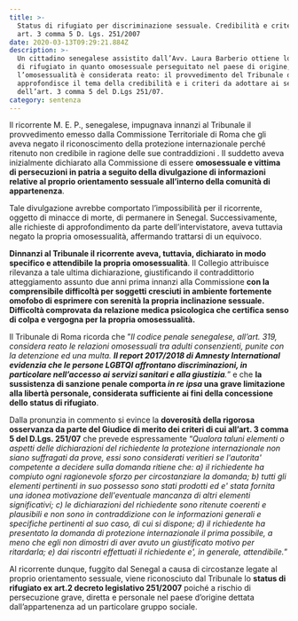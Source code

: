 ```yaml
---
title: >-
  Status di rifugiato per discriminazione sessuale. Credibilità e criteri ex
  art. 3 comma 5 D. Lgs. 251/2007
date: 2020-03-13T09:29:21.884Z
description: >-
  Un cittadino senegalese assistito dall’Avv. Laura Barberio ottiene lo status
  di rifugiato in quanto omosessuale perseguitato nel paese di origine, ove
  l’omosessualità è considerata reato: il provvedimento del Tribunale di Roma
  approfondisce il tema della credibilità e i criteri da adottare ai sensi
  dell’art. 3 comma 5 del D.Lgs 251/07.
category: sentenza
---
```

Il ricorrente M. E. P., senegalese, impugnava innanzi al Tribunale il provvedimento emesso dalla Commissione Territoriale di Roma che gli aveva negato il riconoscimento della protezione internazionale perché ritenuto non credibile in ragione delle sue contraddizioni . Il suddetto aveva inizialmente dichiarato alla Commissione di essere **omosessuale e vittima di persecuzioni in patria a seguito della divulgazione di informazioni relative al proprio orientamento sessuale all’interno della comunità di appartenenza**. 

Tale divulgazione avrebbe comportato l’impossibilità per il ricorrente, oggetto di minacce di morte, di permanere in Senegal. Successivamente, alle richieste di approfondimento da parte dell’intervistatore, aveva tuttavia negato la propria omosessualità, affermando trattarsi di un equivoco.

**Dinnanzi al Tribunale il ricorrente aveva, tuttavia, dichiarato in modo specifico e attendibile la propria omosessualità**. Il Collegio attribuisce rilevanza a tale ultima dichiarazione, giustificando il contraddittorio atteggiamento assunto due anni prima innanzi alla Commissione **con la comprensibile difficoltà per soggetti cresciuti in ambiente fortemente omofobo di esprimere con serenità la propria inclinazione sessuale. Difficoltà comprovata da relazione medica psicologica che certifica senso di colpa e vergogna per la propria omosessualità.**

Il Tribunale di Roma ricorda che ”_Il codice penale senegalese, all’art. 319, considera reato le relazioni omosessuali tra adulti consenzienti, punite con la detenzione ed una multa. **Il report 2017/2018 di Amnesty International evidenzia che le persone LGBTQI  affrontano discriminazioni, in particolare nell’accesso ai servizi sanitari e alla giustizia**._” e che **la sussistenza di sanzione penale comporta _in re ipsa_ una grave limitazione alla libertà personale, considerata sufficiente ai fini della concessione dello status di rifugiato**.

Dalla pronunzia in commento si evince la **doverosità della rigorosa osservanza da parte del Giudice di merito dei criteri di cui all’art. 3 comma 5 del D.Lgs. 251/07** che prevede espressamente “_Qualora taluni elementi o aspetti delle dichiarazioni del richiedente la protezione internazionale non siano suffragati da prove, essi sono considerati veritieri se l'autorita' competente a decidere sulla domanda ritiene che: a) il richiedente ha compiuto ogni ragionevole sforzo per circostanziare la domanda; b) tutti gli elementi pertinenti in suo possesso sono stati prodotti ed e' stata fornita una idonea motivazione dell'eventuale mancanza di altri elementi significativi; c) le dichiarazioni del richiedente sono ritenute coerenti e plausibili e non sono in contraddizione con le informazioni generali e specifiche pertinenti al suo caso, di cui si dispone; d) il richiedente ha presentato la domanda di protezione internazionale il prima possibile, a meno che egli non dimostri di aver avuto un giustificato motivo per ritardarla; e) dai riscontri effettuati il richiedente e', in generale, attendibile._”

Al ricorrente dunque, fuggito dal Senegal a causa di circostanze legate al proprio orientamento sessuale, viene riconosciuto dal Tribunale lo **status di rifugiato ex art.2 decreto legislativo 251/2007** poiché a rischio di persecuzione grave, diretta e personale nel paese d’origine dettata dall’appartenenza ad un particolare gruppo sociale.
